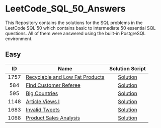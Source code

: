 # LeetCode_SQL_50_Answers

This Repository contains the solutions for the SQL problems in the LeetCode SQL 50 which contains basic to intermediate 50 essential SQL questions. All of them were answered using the built-in PostgreSQL environment.


## Easy
| ID | Name | Solution Script |
|:-------:|--------------------------|:-----------:|
|1757| [Recyclable and Low Fat Products](https://leetcode.com/problems/recyclable-and-low-fat-products/description/?envType=study-plan-v2&envId=top-sql-50)| [Solution](/Solutions/1757_Recyclable_and_Low_Fat_Products.sql) 
|584| [Find Customer Referee](https://leetcode.com/problems/find-customer-referee/description/?envType=study-plan-v2&envId=top-sql-50)| [Solution](/Solutions/584_Find_Customer_Referee.sql) 
|595| [Big Countries](https://leetcode.com/problems/big-countries/description/?envType=study-plan-v2&envId=top-sql-50)| [Solution](/Solutions/595_Big_Countries.sql) 
|1148| [Article Views I](https://leetcode.com/problems/article-views-i/?envType=study-plan-v2&envId=top-sql-50)|[Solution](Solutions/1148_Article_Views_I.sql)
|1683| [Invalid Tweets](https://leetcode.com/problems/invalid-tweets/description/?envType=study-plan-v2&envId=top-sql-50)|[Solution](Solutions/1683_Invalid_Tweets.sql)
|1068| [Product Sales Analysis](https://leetcode.com/problems/invalid-tweets/description/?envType=study-plan-v2&envId=top-sql-50)|[Solution](Solutions/1683_Invalid_Tweets.sql)
